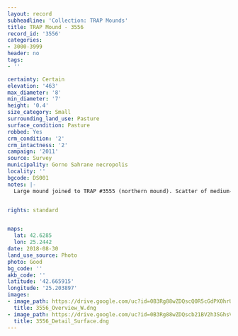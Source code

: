 ```yaml
---
layout: record
subheadline: 'Collection: TRAP Mounds'
title: TRAP Mound - 3556
record_id: '3556'
categories:
- 3000-3999
header: no
tags:
- ''

certainty: Certain
elevation: '463'
max_diameter: '8'
min_diameter: '7'
height: '0.4'
size_category: Small
surrounding_land_use: Pasture
surface_condition: Pasture
robbed: Yes
crm_condition: '2'
crm_intactness: '2'
campaign: '2011'
source: Survey
municipality: Gorno Sahrane necropolis
locality: ''
bgcode: DS001
notes: |-
  Large mound joined to TRAP #3555 (northern mound). Scatter of medium-sized stones.


rights: standard


maps:
  lat: 42.6285
  lon: 25.2442
date: 2018-08-30
land_use_source: Photo
photo: Good
bg_code: ''
akb_code: ''
latitude: '42.665915'
longitude: '25.203897'
images:
- image_path: https://drive.google.com/uc?id=0B3Rg88wZDQscQ0R5cGdPX0hrU0U
  title: 3556_Overview_W.dng
- image_path: https://drive.google.com/uc?id=0B3Rg88wZDQscb21BV2h3SGhsVXM
  title: 3556_Detail_Surface.dng
---
```

